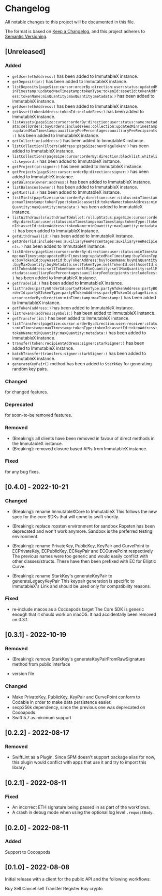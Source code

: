 # Changelog

All notable changes to this project will be documented in this file.

The format is based on [Keep a Changelog](https://keepachangelog.com/en/1.0.0/),
and this project adheres to [Semantic Versioning](https://semver.org/spec/v2.0.0.html).

## [Unreleased]

### Added

- `getUser(ethAddress:)` has been added to ImmutableX instance.
- `getDeposit(id:)` has been added to ImmutableX instance.
- `listDeposits(pageSize:cursor:orderBy:direction:user:status:updatedMinTimestamp:updatedMaxTimestamp:tokenType:tokenId:assetId:tokenAddress:tokenName:minQuantity:maxQuantity:metadata:)` has been added to ImmutableX instance.
- `getUser(ethAddress:)` has been added to ImmutableX instance.
- `getAsset(tokenAddress:tokenId:includeFees:)` has been added to ImmutableX instance.
- `listAssets(pageSize:cursor:orderBy:direction:user:status:name:metadata:sellOrders:buyOrders:includeFees:collection:updatedMinTimestamp:updatedMaxTimestamp:auxiliaryFeePercentages:auxiliaryFeeRecipients:)` has been added to ImmutableX instance.
- `getCollection(address:)` has been added to ImmutableX instance.
- `listCollectionFilters(address:pageSize:nextPageToken:)` has been added to ImmutableX instance.
- `listCollections(pageSize:cursor:orderBy:direction:blacklist:whitelist:keyword:)` has been added to ImmutableX instance.
- `getProject(id:signer:)` has been added to ImmutableX instance.
- `getProjects(pageSize:cursor:orderBy:direction:signer:)` has been added to ImmutableX instance.
- `getBalance(owner:address:)` has been added to ImmutableX instance.
- `listBalances(owner:)` has been added to ImmutableX instance.
- `getMint(id:)` has been added to ImmutableX instance.
- `listMints(pageSize:cursor:orderBy:direction:user:status:minTimestamp:maxTimestamp:tokenType:tokenId:assetId:tokenName:tokenAddress:minQuantity:maxQuantity:metadata:)` has been added to ImmutableX instance.
- `listWithdrawals(withdrawnToWallet:rollupStatus:pageSize:cursor:orderBy:direction:user:status:minTimestamp:maxTimestamp:tokenType:)tokenId:assetId:tokenAddress:tokenName:minQuantity:maxQuantity:metadata:)` has been added to ImmutableX instance.
- `getWithdrawal(id:)` has been added to ImmutableX instance.
- `getOrder(id:includeFees:auxiliaryFeePercentages:auxiliaryFeeRecipients:)` has been added to ImmutableX instance.
- `listOrders(pageSize:cursor:orderBy:direction:user:status:minTimestamp:maxTimestamp:updatedMinTimestamp:updatedMaxTimestamp:buyTokenType:buyTokenId:buyAssetId:buyTokenAddress:buyTokenName:buyMinQuantity:buyMaxQuantity:buyMetadata:sellTokenType:sellTokenId:sellAssetId:sellTokenAddress:sellTokenName:sellMinQuantity:sellMaxQuantity:sellMetadata:auxiliaryFeePercentages:auxiliaryFeeRecipients:includeFees:)` has been added to ImmutableX instance.
- `getTrade(id:)` has been added to ImmutableX instance.
- `listTrades(partyAOrderId:partyATokenType:partyATokenAddress:partyBOrderId:partyBTokenType:partyBTokenAddress:partyBTokenId:p)ageSize:cursor:orderBy:direction:minTimestamp:maxTimestamp:)` has been added to ImmutableX instance.
- `getToken(address:)` has been added to ImmutableX instance.
- `listTokens(address:symbols:)` has been added to ImmutableX instance.
- `getTransfer(id:)` has been added to ImmutableX instance.
- `listTransfers(pageSize:cursor:orderBy:direction:user:receiver:status:minTimestamp:maxTimestamp:tokenType:tokenId:assetId:tokenAddress:tokenName:minQuantity:maxQuantity:metadata:)` has been added to ImmutableX instance.
- `transfer(token:recipientAddress:signer:starkSigner:)` has been added to ImmutableX instance.
- `batchTransfer(transfers:signer:starkSigner:)` has been added to ImmutableX instance.
- `generateKeyPair()` method has been added to `StarkKey` for generating random key pairs.

### Changed

for changed features.

### Deprecated

for soon-to-be removed features.

### Removed

- (Breaking): all clients have been removed in favour of direct methods in the ImmutableX instance.
- (Breaking): removed closure based APIs from ImmutableX instance.

### Fixed

for any bug fixes.

## [0.4.0] - 2022-10-21

### Changed

- (Breaking): rename ImmutableXCore to ImmutableX
This follows the new spec for the core SDKs that will come to swift shortly.

- (Breaking): replace ropsten environment for sandbox
Ropsten has been deprecated and won't work anymore. Sandbox is the preferred testing environment.

- (Breaking): rename PrivateKey, PublicKey, KeyPair and CurvePoint to ECPrivateKey, ECPublicKey, ECKeyPair and ECCurvePoint respectively
The previous names were too generic and would easily conflict with other classes/structs. These have then been prefixed with EC for Elliptic Curve.

- (Breaking): rename StarkKey's generateKeyPair to generateLegacyKeyPair
This keypair generation is specific to ImmutableX's Link and should be used only for compatibility reasons.

### Fixed

- re-include macos as a Cocoapods target
The Core SDK is generic enough that it should work on macOS. It had accidentally been removed on 0.3.1.

## [0.3.1] - 2022-10-19

### Removed

- (Breaking): remove StarkKey's generateKeyPairFromRawSignature method from public interface 

- version file

### Changed

- Make PrivateKey, PublicKey, KeyPair and CurvePoint conform to Codable in order to make data persistence easier.
- secp256k dependency, since the previous one was deprecated on Cocoapods
- Swift 5.7 as minimum support

## [0.2.2] - 2022-08-17

### Removed

- SwiftLint as a Plugin. Since SPM doesn't support package alias for now, this plugin would conflict with apps that use 
it and try to import this library.

## [0.2.1] - 2022-08-11

### Fixed

- An incorrect ETH signature being passed in as part of the workflows.
- A crash in debug mode when using the optional log level `.requestBody`.

## [0.2.0] - 2022-08-11

### Added

Support to Cocoapods

## [0.1.0] - 2022-08-08

Initial release with a client for the public API and the following workflows:

Buy
Sell
Cancel sell
Transfer
Register
Buy crypto
